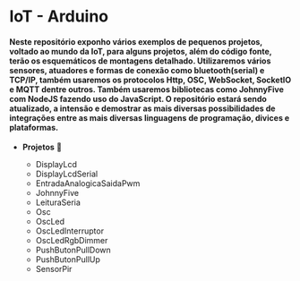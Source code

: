 # IoT - Arduino

#### Neste repositório exponho vários exemplos de pequenos projetos, voltado ao mundo da IoT, para alguns projetos, além do código fonte, terão os esquemáticos de montagens detalhado. Utilizaremos vários sensores, atuadores e formas de conexão como bluetooth(serial) e TCP/IP, também usaremos os protocolos Http, OSC, WebSocket, SocketIO e MQTT dentre outros. Também usaremos bibliotecas como JohnnyFive com NodeJS fazendo uso do JavaScript. O repositório estará sendo atualizado, a intensão e demostrar as mais diversas possibilidades de integrações entre as mais diversas linguagens de programação, divices e plataformas.

* **Projetos** 🧠

    * DisplayLcd 
    * DisplayLcdSerial
    * EntradaAnalogicaSaidaPwm
    * JohnnyFive
    * LeituraSeria
    * Osc
    * OscLed
    * OscLedInterruptor
    * OscLedRgbDimmer
    * PushButonPullDown
    * PushButonPullUp
    * SensorPir
